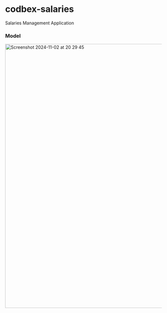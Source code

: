 # codbex-salaries
Salaries Management Application

### Model
<img width="849" alt="Screenshot 2024-11-02 at 20 29 45" src="https://github.com/user-attachments/assets/579c457b-5189-498f-8d7e-22753bcc31cc">
